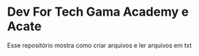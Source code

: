 # Dev For Tech Gama Academy e Acate
Esse repositório mostra como criar arquivos e ler arquivos em txt
